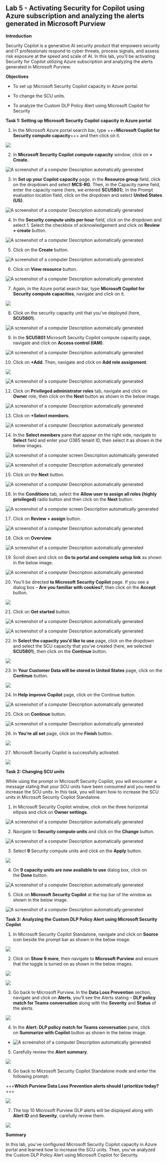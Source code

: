 ## **Lab 5 - Activating Security for Copilot using Azure subscription and analyzing the alerts generated in Microsoft Purview**

**Introduction**

Security Copilot is a generative AI security product that empowers
security and IT professionals respond to cyber threats, process signals,
and assess risk exposure at the speed and scale of AI. In this lab,
you’ll be activating Security for Copilot utilizing Azure subscription
and analyzing the alerts generated in Microsoft Purview.

**Objectives**

- To set up Microsoft Security Copilot capacity in Azure portal.

- To change the SCU units.

- To analyze the Custom DLP Policy Alert using Microsoft Copilot for
  Security

**Task 1: Setting up Microsoft Security Copilot capacity in Azure
portal**

1. In the Microsoft Azure portal search bar, type +++**Microsoft Copilot
for Security compute capacity**+++ and then click on it.

![](./media/image1.png)

2. In **Microsoft Security Copilot compute capacity** window, click
on **+ Create.**

![A screenshot of a computer Description automatically
generated](./media/image2.png)

3. In **Set up your Copilot capacity** page, in the **Resource group**
field, click on the dropdown and select **MCS-RG**. Then, in the
Capacity name field, enter the capacity name (here, we entered
**SCU5801**). In the Prompt evaluation location field, click on the
dropdown and select **United States (US)**.

![A screenshot of a computer Description automatically
generated](./media/image3.png)

4. In the **Security compute units per hour** field, click on the
dropdown and select 1. Select the checkbox of acknowledgement and click
on **Review + create** button.

![A screenshot of a computer Description automatically
generated](./media/image4.png)

5. Click on the **Create** button.

![A screenshot of a computer Description automatically
generated](./media/image5.png)

6. Click on **View resource** button.

![A screenshot of a computer Description automatically
generated](./media/image6.png)

7. Again, in the Azure portal search bar, type **Microsoft Copilot for
Security compute capacities**, navigate and click on it.

![](./media/image7.png)

8. Click on the security capacity unit that you’ve deployed (here,
**SCU5801**).

![A screenshot of a computer Description automatically
generated](./media/image8.png)

9. In the **SCU5801** Microsoft Security Copilot compute capacity
page, navigate and click on **Access control (IAM)**.

![A screenshot of a computer Description automatically
generated](./media/image9.png)

10. Click on **+Add**. Then, navigate and click on **Add role
assignment**.

![](./media/image10.png)

![A screenshot of a computer Description automatically
generated](./media/image11.png)

12. Click on **Privileged administrator roles** tab, navigate and click
on **Owner** role, then click on the **Next** button as shown in the
below image.

![A screenshot of a computer Description automatically
generated](./media/image12.png)

13. Click on **+Select members**.

![A screenshot of a computer Description automatically
generated](./media/image13.png)

14. In the **Select members** pane that appear on the right side,
navigate to **Select** field and enter your O365 tenant ID, then select
it as shown in the below images.

![A screenshot of a computer screen Description automatically
generated](./media/image14.png)

![A screenshot of a computer Description automatically
generated](./media/image15.png)

15. Click on the **Next** button.

![A screenshot of a computer Description automatically
generated](./media/image16.png)

16. In the **Conditions** tab, select the **Allow user to assign all
roles (highly privileged)** radio button and then click on the **Next**
button.

![A screenshot of a computer screen Description automatically
generated](./media/image17.png)

17. Click on **Review + assign** button.

![A screenshot of a computer Description automatically
generated](./media/image18.png)

18. Click on **Overview**.

![A screenshot of a computer Description automatically
generated](./media/image19.png)

19. Scroll down and click on **Go to portal and complete setup link**
as shown in the below image.

![A screenshot of a computer Description automatically
generated](./media/image20.png)

20. You’ll be directed **to Microsoft Security Copilot** page. If
you see a dialog box – **Are you familiar with cookies?**, then click on
the **Accept** button.

![](./media/image21.png)

21. Click on **Get started** button.

![A screenshot of a computer Description automatically
generated](./media/image22.png)

![A screenshot of a computer Description automatically
generated](./media/image23.png)

22. In **Select the capacity you’d like to use** page, click on the
dropdown and select the SCU capacity that you’ve created (here, we
selected **SCU5801**), then click on the **Continue** button.

![](./media/image24.png)

23. In **Your Customer Data will be stored in United States** page,
click on the **Continue** button.

![](./media/image25.png)

24. In **Help improve Copilot** page, click on the Continue button.

![A screenshot of a computer Description automatically
generated](./media/image26.png)

25. Click on **Continue** button.

![A screenshot of a computer Description automatically
generated](./media/image27.png)

26. In **You’re all set** page, click on the **Finish** button.

![](./media/image28.png)

27. Microsoft Security Copilot is successfully activated.

![](./media/image29.png)

**Task 2: Changing SCU units**

While using the prompt in Microsoft Security Copilot, you will
encounter a message stating that your SCU units have been consumed and
you need to increase the SCU units. In this task, you will learn how to
increase the SCU units in Microsoft Security Copilot Standalone.

1.  In Microsoft Security Copilot window, click on the three
    horizontal ellipsis and click on **Owner settings**.

![A screenshot of a computer Description automatically
generated](./media/image30.png)

2.  Navigate to **Security compute units** and click on the **Change**
    button.

![A screenshot of a computer Description automatically
generated](./media/image31.png)

3.  Select **9** Security compute units and click on the **Apply**
    button.

![](./media/image32.png)

4.  On **9 capacity units are now available to use** dialog box, click
    on the **Done** button.

 ![A screenshot of a computer Description automatically
 generated](./media/image33.png)

 5. Click on **Microsoft Security Copilot** at the top bar of the
 window as shown in the below image.

 ![A screenshot of a computer Description automatically
 generated](./media/image34.png)

 **Task 3: Analyzing the Custom DLP Policy Alert using Microsoft
 Security Copilot**

1.  In Microsoft Security Copilot Standalone, navigate and click on
    **Source** icon beside the prompt bar as shown in the below image.

 ![](./media/image35.png)

2.  Click on **Show 9 more**, then navigate to **Microsoft Purview** and
    ensure that the toggle is turned on as shown in the below images.

 ![](./media/image36.png)

 ![](./media/image37.png)

3.  Go back to Microsoft Purview. In the **Data Loss Prevention**
    section, navigate and click on **Alerts**, you’ll see the Alerts
    stating – **DLP policy match for Teams conversation** along with the
    **Severity** and **Status** of the alerts.

 ![](./media/image38.png)

4.  In the **Alert: DLP policy match for Teams conversation** pane,
    click on **Summarize with Copilot** button as shown in the below
    image.

- ![A screenshot of a computer Description automatically
  generated](./media/image39.png)

5.  Carefully review the **Alert summary**.

 ![](./media/image40.png)

6.  Go back to Microsoft Security Copilot Standalone mode and enter
    the following prompt:

+++**Which Purview Data Loss Prevention alerts should I prioritize
today?**+++

 ![](./media/image41.png)

7.  The top 10 Microsoft Purview DLP alerts will be displayed along with
    **Alert ID** and **Severity**, carefully review them.

 ![](./media/image42.png)

**Summary**

In this lab, you’ve configured Microsoft Security Copilot capacity
in Azure portal and learned how to increase the SCU units. Then, you’ve
analyzed the Custom DLP Policy Alert using Microsoft Copilot for
Security.
